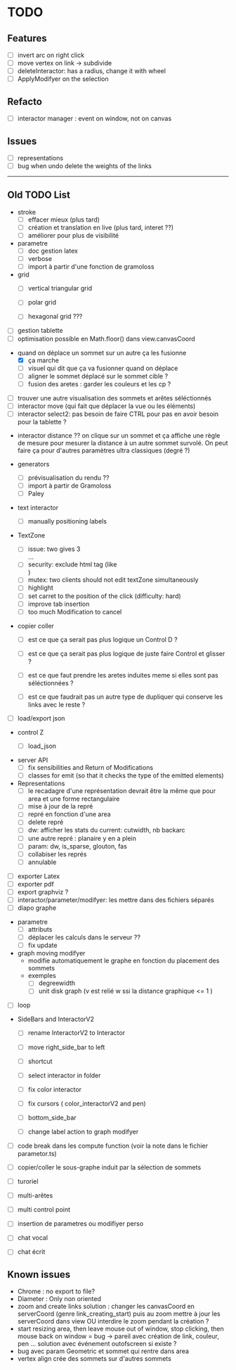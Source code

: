 # TODO

## Features

- [ ] invert arc on right click
- [ ] move vertex on link -> subdivide
- [ ] deleteInteractor: has a radius, change it with wheel
- [ ] ApplyModifyer on the selection

## Refacto

- [ ] interactor manager : event on window, not on canvas

## Issues

- [ ] representations
- [ ] bug when undo delete the weights of the links

------------------------------------------------------

## Old TODO List


- stroke
  - [ ] effacer mieux (plus tard)
  - [ ] création et translation en live (plus tard, interet ??)
  - [ ] améliorer pour plus de visibilité

- parametre
  - [ ] doc gestion latex
  - [ ] verbose
  - [ ] import à partir d'une fonction de gramoloss

- grid
  - [ ] vertical triangular grid 
  - [ ] polar grid
  - [ ] hexagonal grid ???


- [ ] gestion tablette
- [ ] optimisation possible en Math.floor() dans view.canvasCoord
- quand on déplace un sommet sur un autre ça les fusionne
  - [X] ça marche
  - [ ] visuel qui dit que ça va fusionner quand on déplace
  - [ ] aligner le sommet déplacé sur le sommet cible ?
  - [ ] fusion des aretes : garder les couleurs et les cp ?
- [ ] trouver une autre visualisation des sommets et arêtes séléctionnés
- [ ] interactor move (qui fait que déplacer la vue ou les éléments)
- [ ] interactor select2: pas besoin de faire CTRL pour pas en avoir besoin pour la tablette ?
- interactor distance ?? on clique sur un sommet et ça affiche une règle de mesure pour mesurer la distance à un autre sommet survolé. On peut faire ça pour d'autres paramètres ultra classiques (degré ?)

- generators
  - [ ] prévisualisation du rendu ??
  - [ ] import à partir de Gramoloss
  - [ ] Paley

- text interactor
  - [ ] manually positioning labels

- TextZone
  - [ ] issue: two <Enter> gives 3 <br> ...
  - [ ] security:  exclude html tag (like <br>)
  - [ ] mutex: two clients should not edit textZone simultaneously
  - [ ] highlight
  - [ ] set carret to the position of the click (difficulty: hard)
  - [ ] improve tab insertion
  - [ ] too much Modification to cancel

- copier coller
  - [ ] est ce que ça serait pas plus logique un Control D ?
  - [ ] est ce que ça serait pas plus logique de juste faire Control et glisser ?
  - [ ] est ce que faut prendre les aretes induites meme si elles sont pas séléctionnées ?
  - [ ] est ce que faudrait pas un autre type de dupliquer qui conserve les links avec le reste ?


- [ ] load/export json

- control Z
  - [ ] load_json


- server API
  - [ ] fix sensibilities and Return of Modifications
  - [ ] classes for emit (so that it checks the type of the emitted elements)

- Representations
  - [ ] le recadagre d'une représentation devrait être la même que pour area et une forme rectangulaire
  - [ ] mise à jour de la repré
  - [ ] repré en fonction d'une area
  - [ ] delete repré
  - [ ] dw: afficher les stats du current: cutwidth, nb backarc
  - [ ] une autre repré : planaire y en a plein
  - [ ] param: dw, is_sparse, glouton, fas
  - [ ] collabiser les représ
  - [ ] annulable

- [ ] exporter Latex
- [ ] exporter pdf
- [ ] export graphviz ?
- [ ] interactor/parameter/modifyer: les mettre dans des fichiers séparés
- [ ] diapo graphe

- parametre
  - [ ] attributs
  - [ ] déplacer les calculs dans le serveur ??
  - [ ] fix update

- graph moving modifyer
  - modifie automatiquement le graphe en fonction du placement des sommets
  - exemples 
    - [ ] degreewidth
    - [ ] unit disk graph (v est relié w ssi la distance graphique <= 1 )

- [ ] loop

- SideBars and InteractorV2
  - [ ] rename InteractorV2 to Interactor
  - [ ] move right_side_bar to left
  - [ ] shortcut
  - [ ] select interactor in folder
  - [ ] fix color interactor
  - [ ] fix cursors ( color_interactorV2 and pen)
  - [ ] bottom_side_bar
  - [ ] change label action to graph modifyer



- [ ] code break dans les compute function (voir la note dans le fichier parametor.ts)
- [ ] copier/coller le sous-graphe induit par la sélection de sommets
- [ ] turoriel
- [ ] multi-arêtes
- [ ] multi control point
- [ ] insertion de parametres ou modifiyer perso
- [ ] chat vocal
- [ ] chat écrit


## Known issues 

- Chrome : no export to file? 
- Diameter : Only non oriented
- zoom and create links
    solution : changer les canvasCoord en serverCoord (genre link_creating_start) puis au zoom mettre à jour les serverCoord dans view
    OU
    interdire le zoom pendant la création ?
- start resizing area, then leave mouse out of window, stop clicking, then mouse back on window = bug -> pareil avec création de link, couleur, pen ... solution avec événement outofscreen si existe ?
- bug avec param Geometric et sommet qui rentre dans area
- vertex align crée des sommets sur d'autres sommets

